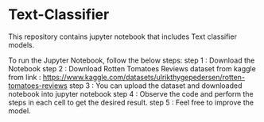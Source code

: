 # Text-Classifier

This repository contains jupyter notebook that includes Text classifier models.

To run the Jupyter Notebook, follow the below steps:
    step 1 : Download the Notebook
    step 2 : Download Rotten Tomatoes Reviews dataset from kaggle from link : https://www.kaggle.com/datasets/ulrikthygepedersen/rotten-tomatoes-reviews
    step 3 : You can upload the dataset and downloaded notebook into jupyter notebook
    step 4 : Observe the code and perform the steps in each cell to get the desired result.
    step 5 : Feel free to improve the model.
